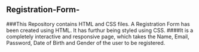 ## Registration-Form-
###This Repository contains HTML and CSS files. A Registration Form has been created using HTML. It has furthur being styled using CSS.
####It is a completely interactive and responsive page, which takes the Name, Email, Password, Date of Birth and Gender of the user to be registered.
